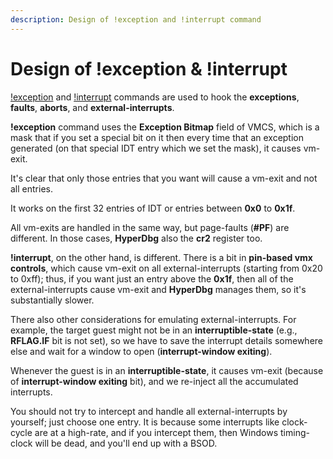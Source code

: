```yaml
---
description: Design of !exception and !interrupt command
---
```


# Design of !exception & !interrupt

[!exception](https://docs.hyperdbg.org/commands/extension-commands/exception) and [!interrupt](https://docs.hyperdbg.org/commands/extension-commands/interrupt) commands are used to hook the **exceptions**, **faults**, **aborts**, and **external-interrupts**.

**!exception** command uses the **Exception Bitmap** field of VMCS, which is a mask that if you set a special bit on it then every time that an exception generated \(on that special IDT entry which we set the mask\), it causes vm-exit.

It's clear that only those entries that you want will cause a vm-exit and not all entries.

It works on the first 32 entries of IDT or entries between **0x0** to **0x1f**.

All vm-exits are handled in the same way, but page-faults \(**\#PF**\) are different. In those cases, **HyperDbg** also the **cr2** register too.

**!interrupt**, on the other hand, is different. There is a bit in **pin-based vmx controls**, which cause vm-exit on all external-interrupts \(starting from 0x20 to 0xff\); thus, if you want just an entry above the **0x1f**, then all of the external-interrupts cause vm-exit and **HyperDbg** manages them, so it's substantially slower.

There also other considerations for emulating external-interrupts. For example, the target guest might not be in an **interruptible-state** \(e.g., **RFLAG.IF** bit is not set\), so we have to save the interrupt details somewhere else and wait for a window to open \(**interrupt-window exiting**\).

Whenever the guest is in an **interruptible-state**, it causes vm-exit \(because of **interrupt-window exiting** bit\), and we re-inject all the accumulated interrupts.

You should not try to intercept and handle all external-interrupts by yourself; just choose one entry. It is because some interrupts like clock-cycle are at a high-rate, and if you intercept them, then Windows timing-clock will be dead, and you'll end up with a BSOD.

